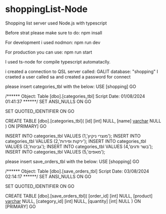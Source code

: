 # shoppingList-Node
Shopping list server used Node.js with typescript


Before strat please make sure to do:
npm insall

For development i used nodmon: npm run dev

For production you can use:
npm run start

I used ts-node for compile typescript automataclly.

i created a connection to QSL server called: GALIT
database: "shopping"
I craeted a user called sa and created a password for connect

please insert categories_tbl with the below:
USE [shopping]
GO

/****** Object:  Table [dbo].[categories_tbl]    Script Date: 01/08/2024 01:41:37 ******/
SET ANSI_NULLS ON
GO

SET QUOTED_IDENTIFIER ON
GO

CREATE TABLE [dbo].[categories_tbl](
	[id] [int] NULL,
	[name] [varchar](50) NULL
) ON [PRIMARY]
GO

INSERT INTO categories_tbl VALUES (1,'מוצרי ניקיון');
INSERT INTO categories_tbl VALUES (2,'ירקות ופירות');
INSERT INTO categories_tbl VALUES (3,'גבינות');
INSERT INTO categories_tbl VALUES (4,'בשר ודגים');
INSERT INTO categories_tbl VALUES (5,'מאפים');

please insert save_orders_tbl with the below:
USE [shopping]
GO

/****** Object:  Table [dbo].[save_orders_tbl]    Script Date: 03/08/2024 02:14:17 ******/
SET ANSI_NULLS ON
GO

SET QUOTED_IDENTIFIER ON
GO

CREATE TABLE [dbo].[save_orders_tbl](
	[order_id] [int] NULL,
	[product] [varchar](50) NULL,
	[category_id] [int] NULL,
	[quantity] [int] NULL
) ON [PRIMARY]
GO
